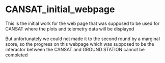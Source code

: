 # CANSAT_initial_webpage
This is the initial work for the web page that was supposed to be used for CANSAT where the plots and telemetry data will be displayed

But unfortunately we could not made it to the second round by a marginal score, so the progress on this webpage which was supposed to be the interactor between the CANSAT and GROUND STATION cannot be completed
